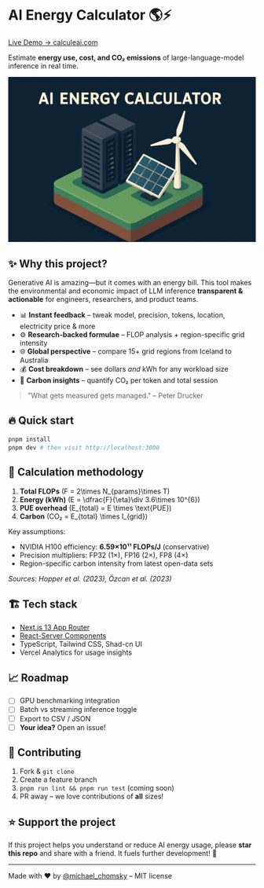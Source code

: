 # AI Energy Calculator 🌎⚡️

[Live Demo → calculeai.com](https://www.calculeai.com)

Estimate **energy use, cost, and CO₂ emissions** of large-language-model inference in real time.

<p align="center">
  <picture>
    <source media="(prefers-color-scheme: dark)" srcset="public/og-image.png">
    <img alt="AI Energy Calculator preview" src="public/og-image.png" width="700">
  </picture>
</p>

## ✨ Why this project?

Generative AI is amazing—but it comes with an energy bill.  This tool makes the environmental and economic impact of LLM inference **transparent & actionable** for engineers, researchers, and product teams.

* 📊 **Instant feedback** – tweak model, precision, tokens, location, electricity price & more
* ⚙️ **Research-backed formulae** – FLOP analysis + region-specific grid intensity
* 🌐 **Global perspective** – compare 15+ grid regions from Iceland to Australia
* 💰 **Cost breakdown** – see dollars _and_ kWh for any workload size
* 🍃 **Carbon insights** – quantify CO₂ per token and total session

> "What gets measured gets managed." – Peter Drucker

## 🔥 Quick start

```bash
pnpm install
pnpm dev # then visit http://localhost:3000
```

## 🧠 Calculation methodology

1. **Total FLOPs**  \(F = 2\times N_{params}\times T\)  
2. **Energy (kWh)**  \(E = \dfrac{F}{\eta}\div 3.6\times 10^{6}\)  
3. **PUE overhead**  \(E_{total} = E \times \text{PUE}\)  
4. **Carbon**  \(CO₂ = E_{total} \times I_{grid}\)

Key assumptions:

* NVIDIA H100 efficiency: **6.59×10¹¹ FLOPs/J** (conservative)
* Precision multipliers: FP32 (1×), FP16 (2×), FP8 (4×)
* Region-specific carbon intensity from latest open-data sets

_Sources: Hopper et al. (2023), Özcan et al. (2023)_

## 🏗️ Tech stack

* [Next.js 13 App Router](https://nextjs.org)
* [React-Server Components](https://react.dev)
* TypeScript, Tailwind CSS, Shad-cn UI
* Vercel Analytics for usage insights

## 📈 Roadmap

- [ ] GPU benchmarking integration
- [ ] Batch vs streaming inference toggle
- [ ] Export to CSV / JSON
- [ ] **Your idea?** Open an issue!

## 💖 Contributing

1. Fork & `git clone`
2. Create a feature branch
3. `pnpm run lint && pnpm run test` (coming soon)
4. PR away – we love contributions of **all** sizes!

## ⭐️ Support the project

If this project helps you understand or reduce AI energy usage, please **star this repo** and share with a friend. It fuels further development! 🙏

---

Made with ❤️ by [@michael_chomsky](https://twitter.com/michael_chomksy) – MIT license
